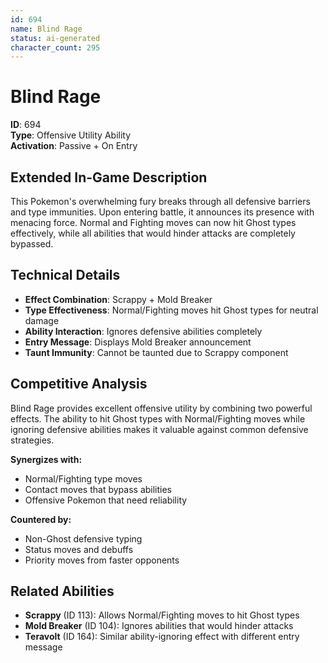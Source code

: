 ```yaml
---
id: 694
name: Blind Rage
status: ai-generated
character_count: 295
---
```


# Blind Rage

**ID**: 694  
**Type**: Offensive Utility Ability  
**Activation**: Passive + On Entry  

## Extended In-Game Description
This Pokemon's overwhelming fury breaks through all defensive barriers and type immunities. Upon entering battle, it announces its presence with menacing force. Normal and Fighting moves can now hit Ghost types effectively, while all abilities that would hinder attacks are completely bypassed.

## Technical Details

- **Effect Combination**: Scrappy + Mold Breaker
- **Type Effectiveness**: Normal/Fighting moves hit Ghost types for neutral damage
- **Ability Interaction**: Ignores defensive abilities completely
- **Entry Message**: Displays Mold Breaker announcement
- **Taunt Immunity**: Cannot be taunted due to Scrappy component

## Competitive Analysis

Blind Rage provides excellent offensive utility by combining two powerful effects. The ability to hit Ghost types with Normal/Fighting moves while ignoring defensive abilities makes it valuable against common defensive strategies.

**Synergizes with:**
- Normal/Fighting type moves
- Contact moves that bypass abilities
- Offensive Pokemon that need reliability

**Countered by:**
- Non-Ghost defensive typing
- Status moves and debuffs
- Priority moves from faster opponents

## Related Abilities

- **Scrappy** (ID 113): Allows Normal/Fighting moves to hit Ghost types
- **Mold Breaker** (ID 104): Ignores abilities that would hinder attacks
- **Teravolt** (ID 164): Similar ability-ignoring effect with different entry message
